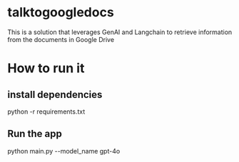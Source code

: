 # talktogoogledocs
This is a solution that leverages GenAI and Langchain to retrieve information from the documents in 
Google Drive

# How to run it

## install dependencies
python -r requirements.txt

## Run the app
python main.py --model_name gpt-4o